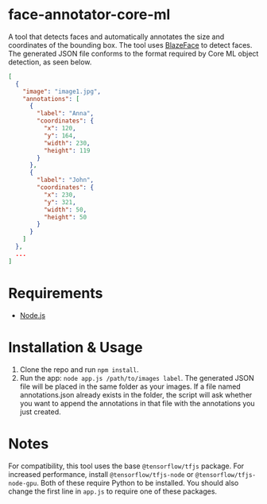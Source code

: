 # face-annotator-core-ml

A tool that detects faces and automatically annotates the size and coordinates of the bounding box. The tool uses [BlazeFace](https://github.com/tensorflow/tfjs-models/tree/master/blazeface) to detect faces. The generated JSON file conforms to the format required by Core ML object detection, as seen below.
```json
[
  {
    "image": "image1.jpg",
    "annotations": [
      {
        "label": "Anna",
        "coordinates": {
          "x": 120,
          "y": 164,
          "width": 230,
          "height": 119
        }
      },
      {
        "label": "John",
        "coordinates": {
          "x": 230,
          "y": 321,
          "width": 50,
          "height": 50
        }
      }
    ]
  },
  ...
] 
```

# Requirements

- [Node.js](https://nodejs.org)

# Installation & Usage

1. Clone the repo and run `npm install`.
2. Run the app: `node app.js /path/to/images label`. The generated JSON file will be placed in the same folder as your images. If a file named annotations.json already exists in the folder, the script will ask whether you want to append the annotations in that file with the annotations you just created.

# Notes

For compatibility, this tool uses the base `@tensorflow/tfjs` package. For increased performance, install `@tensorflow/tfjs-node` or `@tensorflow/tfjs-node-gpu`. Both of these require Python to be installed. You should also change the first line in `app.js` to require one of these packages.
